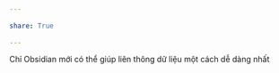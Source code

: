 ---  
share: True  
---  
Chỉ Obsidian mới có thể giúp liên thông dữ liệu một cách dễ dàng nhất  
